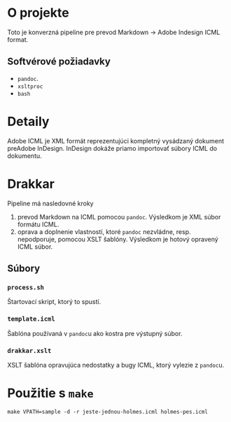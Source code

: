 O projekte
==========

Toto je konverzná pipeline pre prevod Markdown -> Adobe Indesign ICML format.

Softvérové požiadavky
--

* `pandoc`. 
* `xsltproc`
* `bash`

Detaily
=======
Adobe ICML je XML formát reprezentujúci kompletný vysádzaný dokument preAdobe InDesign. InDesign dokáže priamo importovať súbory ICML do dokumentu.


Drakkar
=======
Pipeline má nasledovné kroky

1. prevod Markdown na ICML pomocou `pandoc`. Výsledkom je XML súbor formátu ICML.
2. oprava a doplnenie vlastností, ktoré `pandoc` nezvládne, resp. nepodporuje, pomocou XSLT šablóny. Výsledkom je hotový opravený ICML súbor.


## Súbory

### `process.sh`
Štartovací skript, ktorý to spustí.

### `template.icml`
Šablóna používaná v `pandoc`u ako kostra pre výstupný súbor.

### `drakkar.xslt`
XSLT šablóna opravujúca nedostatky a bugy ICML, ktorý vylezie z `pandoc`u.

Použitie s `make`
===

    make VPATH=sample -d -r jeste-jednou-holmes.icml holmes-pes.icml
    
    